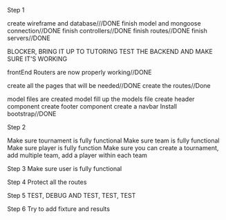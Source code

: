 Step 1

create wireframe and database///DONE
finish model and mongoose connection//DONE
finish controllers//DONE
finish routes//DONE
finish servers//DONE

BLOCKER, BRING IT UP TO TUTORING
TEST THE BACKEND AND MAKE SURE IT'S WORKING

frontEnd Routers are now properly working//DONE

create all the pages that will be needed//DONE
create the routes//Done

model files are created
model fill up the models file
create header component
create footer component
create a navbar
Install bootstrap//DONE


Step 2

Make sure tournament is fully functional
Make sure team is fully functional
Make sure player is fully function
Make sure you can create a tournament, add multiple team, add a player within each team

Step 3
Make sure user is fully functional

Step 4
Protect all the routes

Step 5
TEST, DEBUG AND TEST, TEST, TEST


Step 6
Try to add fixture and results 
